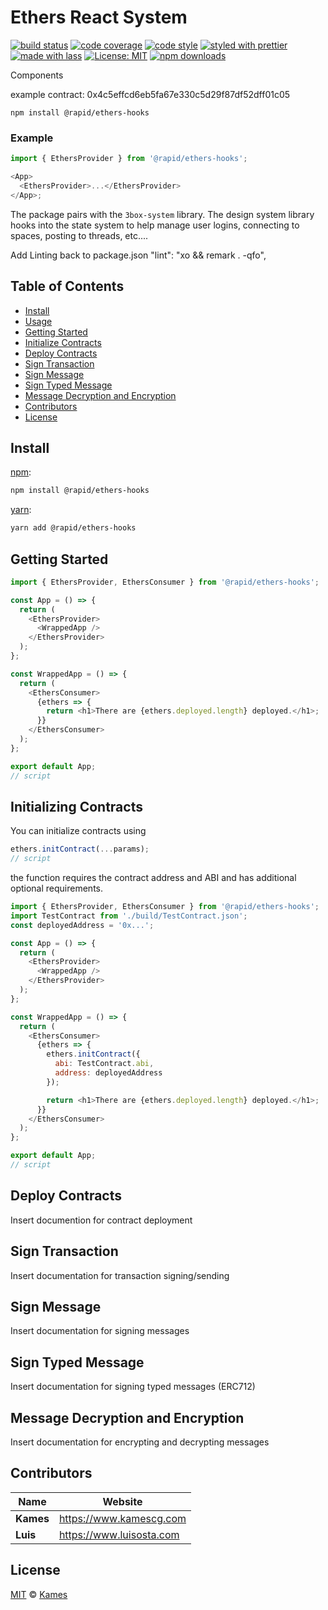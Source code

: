 # Ethers React System

[![build status](https://img.shields.io/travis/com/KamesCG/react-context-portal.svg)](https://travis-ci.com/KamesCG/react-context-portal)
[![code coverage](https://img.shields.io/codecov/c/github/KamesCG/react-context-portal.svg)](https://codecov.io/gh/KamesCG/react-context-portal)
[![code style](https://img.shields.io/badge/code_style-XO-5ed9c7.svg)](https://github.com/sindresorhus/xo)
[![styled with prettier](https://img.shields.io/badge/styled_with-prettier-ff69b4.svg)](https://github.com/prettier/prettier)
[![made with lass](https://img.shields.io/badge/made_with-lass-95CC28.svg)](https://lass.js.org)
[![License: MIT](https://img.shields.io/badge/License-MIT-yellow.svg)](https://opensource.org/licenses/MIT)
[![npm downloads](https://img.shields.io/npm/dt/react-context-portal.svg)](https://npm.im/@ethers-react/core)

Components

example contract: 0x4c5effcd6eb5fa67e330c5d29f87df52dff01c05

```
npm install @rapid/ethers-hooks
```

### Example

```js
import { EthersProvider } from '@rapid/ethers-hooks';

<App>
  <EthersProvider>...</EthersProvider>
</App>;
```

The package pairs with the `3box-system` library. The design system library hooks into the state system to help manage user logins, connecting to spaces, posting to threads, etc....

Add Linting back to package.json
"lint": "xo && remark . -qfo",

## Table of Contents

- [Install](#install)
- [Usage](#usage)
- [Getting Started](#getting-started)
- [Initialize Contracts](#initializing-contracts)
- [Deploy Contracts](#deploy-contracts)
- [Sign Transaction](#sign-transaction)
- [Sign Message](#sign-message)
- [Sign Typed Message](#sign-typed-message)
- [Message Decryption and Encryption](#message-decryption-and-encryption)
- [Contributors](#contributors)
- [License](#license)

## Install

[npm][]:

```sh
npm install @rapid/ethers-hooks
```

[yarn][]:

```sh
yarn add @rapid/ethers-hooks
```

## Getting Started

```js
import { EthersProvider, EthersConsumer } from '@rapid/ethers-hooks';

const App = () => {
  return (
    <EthersProvider>
      <WrappedApp />
    </EthersProvider>
  );
};

const WrappedApp = () => {
  return (
    <EthersConsumer>
      {ethers => {
        return <h1>There are {ethers.deployed.length} deployed.</h1>;
      }}
    </EthersConsumer>
  );
};

export default App;
// script
```

## Initializing Contracts

You can initialize contracts using

```js
ethers.initContract(...params);
// script
```

the function requires the contract address and ABI and has additional optional requirements.

```js
import { EthersProvider, EthersConsumer } from '@rapid/ethers-hooks';
import TestContract from './build/TestContract.json';
const deployedAddress = '0x...';

const App = () => {
  return (
    <EthersProvider>
      <WrappedApp />
    </EthersProvider>
  );
};

const WrappedApp = () => {
  return (
    <EthersConsumer>
      {ethers => {
        ethers.initContract({
          abi: TestContract.abi,
          address: deployedAddress
        });

        return <h1>There are {ethers.deployed.length} deployed.</h1>;
      }}
    </EthersConsumer>
  );
};

export default App;
// script
```

## Deploy Contracts

Insert documention for contract deployment

## Sign Transaction

Insert documentation for transaction signing/sending

## Sign Message

Insert documentation for signing messages

## Sign Typed Message

Insert documentation for signing typed messages (ERC712)

## Message Decryption and Encryption

Insert documentation for encrypting and decrypting messages

## Contributors

| Name      | Website                    |
| --------- | -------------------------- |
| **Kames** | <https://www.kamescg.com>  |
| **Luis**  | <https://www.luisosta.com> |

## License

[MIT](LICENSE) © [Kames](https://www.kamescg.com)

##

[npm]: https://www.npmjs.com/
[yarn]: https://yarnpkg.com/
